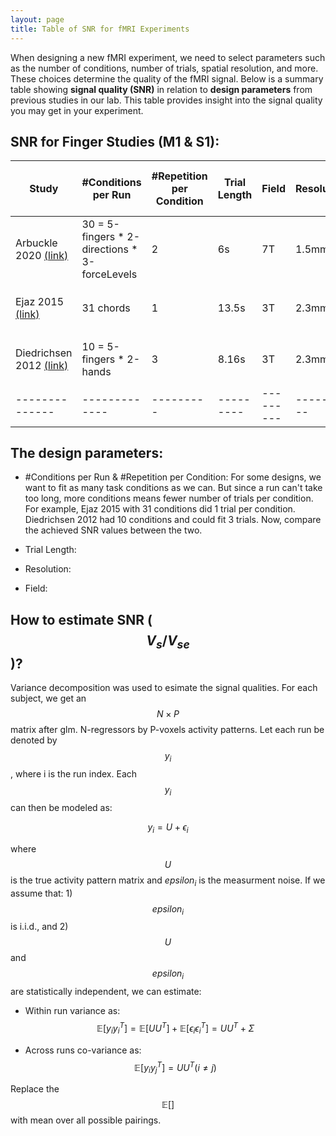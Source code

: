 ```yaml
---
layout: page
title: Table of SNR for fMRI Experiments
---
```


When designing a new fMRI experiment, we need to select parameters such as the number of conditions, number of trials, spatial resolution, and more. These choices determine the quality of the fMRI signal. Below is a summary table showing **signal quality (SNR)** in relation to **design parameters** from previous studies in our lab. This table provides insight into the signal quality you may get in your experiment.

## SNR for Finger Studies (M1 & S1):

| Study | #Conditions per Run | #Repetition per Condition | Trial Length | Field | Resolution | SNR ($$ V_s / V_{se}$$) |
|----------------|-------------|---------|---------|---------|---------|---------|
| Arbuckle 2020 <a href="https://www.jneurosci.org/content/40/48/9210" target="_blank">(link)</a> | 30 = 5-fingers * 2-directions * 3-forceLevels | 2 | 6s | 7T | 1.5mm | $$8.85\% \pm 1.05sem$$ |
| Ejaz 2015 <a href="https://www.nature.com/articles/nn.4038" target="_blank">(link)</a> | 31 chords | 1 | 13.5s | 3T | 2.3mm | $$3.26\% \pm 0.49sem$$ |
| Diedrichsen 2012 <a href="https://pmc.ncbi.nlm.nih.gov/articles/PMC3643717/" target="_blank">(link)</a> | 10 = 5-fingers * 2-hands | 3 | 8.16s | 3T | 2.3mm |  $$25.63\% \pm 4.09sem$$ |
| --------------|-------------|---------|---------|---------|---------|---------|


## The design parameters:

* #Conditions per Run & #Repetition per Condition: For some designs, we want to fit as many task conditions as we can. But since a run can't take too long, more conditions means fewer number of trials per condition. For example, Ejaz 2015 with 31 conditions did 1 trial per condition. Diedrichsen 2012 had 10 conditions and could fit 3 trials. Now, compare the achieved SNR values between the two. 

* Trial Length:

* Resolution:

* Field: 


## How to estimate SNR ($$ V_s / V_{se}$$)?

Variance decomposition was used to esimate the signal qualities. For each subject, we get an $$N \times P$$ matrix after glm. N-regressors by P-voxels activity patterns. Let each run be denoted by $$y_i$$, where i is the run index. Each $$y_i$$ can then be modeled as:

$$
y_i = U + \epsilon_i
$$

where $$U$$ is the true activity pattern matrix and $epsilon_i$ is the measurment noise. If we assume that: 1) $$epsilon_i$$ is i.i.d., and 2) $$U$$ and $$epsilon_i$$ are statistically independent, we can estimate:

* Within run variance as:
$$
\mathbb{E}[y_i {y_i}^T] = \mathbb{E}[U U^T] + \mathbb{E}[\epsilon_i {\epsilon_i}^T] = UU^T + \Sigma
$$

* Across runs co-variance as:
$$
\mathbb{E}[y_i {y_j}^T] = UU^T (i \neq j)
$$

Replace the $$\mathbb{E}[]$$ with mean over all possible pairings.

